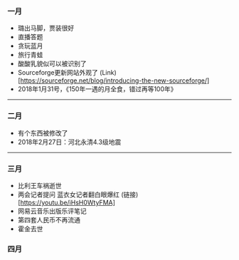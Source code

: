 ### 一月
- 璐出马脚，贾装很好
- 直播答题
- 贪玩蓝月
- 旅行青蛙
- 酸酸乳貌似可以被识别了
- Sourceforge更新网站外观了 (Link)[https://sourceforge.net/blog/introducing-the-new-sourceforge/]
- 2018年1月31号，《150年一遇的月全食，错过再等100年》

---

### 二月
- 有个东西被修改了
- 2018年2月27日：河北永清4.3级地震

---

### 三月
- 比利王车祸逝世
- 两会记者提问 蓝衣女记者翻白眼爆红 (链接)[https://youtu.be/iHsH0WtyFMA]
- 网易云音乐出版乐评笔记
- 第四套人民币不再流通
- 霍金去世

### 四月
